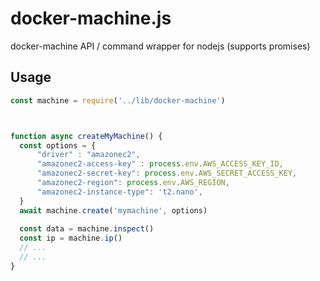 # docker-machine.js
docker-machine API / command wrapper for nodejs (supports promises)

## Usage

```js
const machine = require('../lib/docker-machine')



function async createMyMachine() {
  const options = {
      "driver" : "amazonec2",
      "amazonec2-access-key" : process.env.AWS_ACCESS_KEY_ID,
      "amazonec2-secret-key": process.env.AWS_SECRET_ACCESS_KEY,
      "amazonec2-region": process.env.AWS_REGION,
      "amazonec2-instance-type": 't2.nano',
  }
  await machine.create('mymachine', options)
  
  const data = machine.inspect()
  const ip = machine.ip()
  // ...
  // ...
}

```
